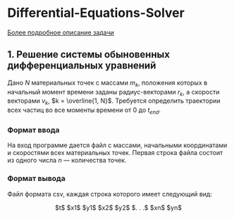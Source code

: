 # Differential-Equations-Solver
[Более подробное описание задачи](https://github.com/Raincwail/Differential-Equations-Solver/blob/master/Complete_Task.pdf)

## 1. Решение системы обыновенных дифференциальных уравнений
Дано $N$ материальных точек с массами $m_{k}$, положения которых в
начальный момент времени заданы радиус-векторами $r_{k}$, а скорости векторами $v_{k}$, $k = \overline{1, N}$.
Требуется определить траектории всех частиц во все моменты времени от 0 до $t_{end}$.

### Формат ввода
На вход программе дается файл с массами, начальными координатами и скоростями всех материальных точек.
Первая строка файла состоит из одного числа $n$ — количества точек.

### Формат вывода
Файл формата csv, каждая строка которого имеет следующий вид:
<p align="center">
$t$ $x1$ $y1$ $x2$ $y2$ $. . .$ $xn$ $yn$
</p>
